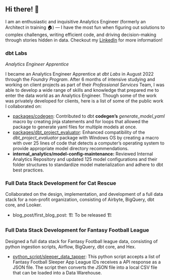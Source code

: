 ## Hi there! 👋

I am an enthusiastic and inquisitive Analytics Engineer (formerly an Architect in training 🏠) — I have the most fun when figuring out solutions to complex challenges, writing efficient code, and driving decision-making through stories hidden in data. Checkout my [LinkedIn](https://www.linkedin.com/in/angelica-lastra/) for more information!


### dbt Labs
_Analytics Engineer Apprentice_

I became an Analytics Engineer Apprentice at _dbt Labs_ in August 2022 through the _Foundry Program_. After 6 months of intensive studying and working on client projects as part of their _Professional Services_ Team, I was able to develop a wide range of skills and knowledge that prepared me to enter the data world as an Analytics Engineer. Though some of the work was privately developed for clients, here is a list of some of the public work I collaborated on:

- [packages/codegen](https://github.com/dbt-labs/dbt-codegen/pull/85): Contributed to dbt **codegen’s** _generate_model_yaml_ macro by creating jinja statements and for loops that allowed the package to generate yaml files for multiple models at once.
- [packages/dbt_project_evaluator](https://github.com/dbt-labs/dbt-project-evaluator/pull/237): Enhanced compatibility of the _dbt_project_evaluator_ package with Windows OS by creating a macro with over 25 lines of code that detects a computer’s operating system to provide appropriate model directory recommendations. 
- **internal_analytics/model-config-maintenance:** Reviewed Internal Analytics Repository and updated 125 model configurations and their folder structures to standardize model materialization and adhere to dbt best practices.


### Full Data Stack Development for Cat Rescue
Collaborated on the design, implementation, and development of a full data stack for a non-profit organization, consisting of Airbyte, BigQuery, dbt core, and Looker.

- blog_post/first_blog_post: 🏗️ To be released 🏗️


### Full Data Stack Development for Fantasy Football League
Designed a full data stack for Fantasy Football league data, consisting of python ingestion scripts, Airflow, BigQuery, dbt core, and Hex.

- [python_script/sleeper_data_tapper](https://github.com/AngelicaLastra/fantasy_football_ingestion_script): This python script accepts a list of Fantasy Football Sleeper App League IDs receives a API response as a JSON file. The script then converts the JSON file into a local CSV file that can be loaded into a Data Warehouse. 
